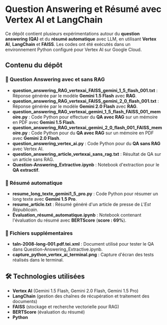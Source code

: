 # Question Answering et Résumé avec Vertex AI et LangChain

Ce dépôt contient plusieurs expérimentations autour du **question answering (QA)** et du **résumé automatique** avec LLM, en utilisant **Vertex AI**, **LangChain** et **FAISS**.
Les codes ont été exécutés dans un environnement Python configuré pour Vertex AI sur Google Cloud. 

## Contenu du dépôt

### 📌 Question Answering avec et sans RAG
- **question_answering_RAG_vertexai_FAISS_gemini_1_5_flash_001.txt** : Réponse générée par le modèle **Gemini 1.5 Flash** avec **RAG**.
- **question_answering_RAG_vertexai_FAISS_gemini_2_0_flash_001.txt** : Réponse générée par le modèle **Gemini 2.0 Flash** avec **RAG**.
- **question_answering_RAG_vertexai_gemini_1_5_flash_FAISS_001_memoire.py** : Code Python pour effectuer du **QA avec RAG** sur un mémoire en PDF avec **Gemini 1.5 Flash**.
- **question_answering_RAG_vertexai_gemini_2_0_flash_001_FAISS_memoire.py** : Code Python pour du **QA avec RAG** sur un mémoire en PDF avec **Gemini 2.0 Flash**.
- **question_answering_vertex_ai.py** : Code Python pour du **QA sans RAG** avec Vertex AI.
- **question_answering_article_vertexai_sans_rag.txt** : Résultat de QA sur un article sans RAG.
- **Question-Answering_Extractive.ipynb** : Notebook d'extraction pour le **QA extractif**.

### 📌 Résumé automatique
- **resume_long_texte_gemini1_5_pro.py** : Code Python pour résumer un long texte avec **Gemini 1.5 Pro**.
- **resume_article.txt** : Résumé généré d'un article de presse de *L'Est Républicain*.
- **Évaluation_résumé_automatique.ipynb** : Notebook contenant l'évaluation du résumé avec **BERTScore** (**score : 69%**).

### 📌 Fichiers supplémentaires
- **taln-2008-long-001.pdf.tei.xml** : Document utilisé pour tester le QA dans Question-Answering_Extractive.ipynb.
- **capture_python_vertex_ai_terminal.png** : Capture d'écran des tests réalisés dans le terminal.

## 🛠 Technologies utilisées
- **Vertex AI** (Gemini 1.5 Flash, Gemini 2.0 Flash, Gemini 1.5 Pro)
- **LangChain** (gestion des chaînes de récupération et traitement des documents)
- **FAISS** (stockage et recherche vectorielle pour RAG)
- **BERTScore** (évaluation du résumé)
- **Python**
